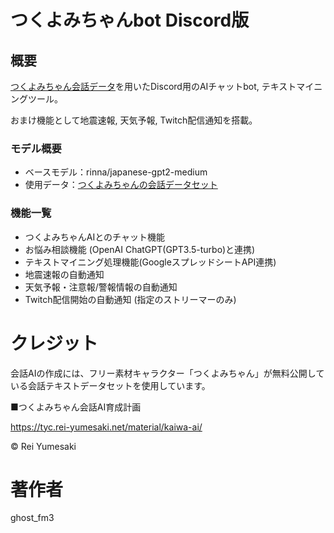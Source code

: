 # つくよみちゃんbot Discord版
## 概要
[つくよみちゃん会話データ](https://tyc.rei-yumesaki.net/material/kaiwa-ai/)を用いたDiscord用のAIチャットbot, テキストマイニングツール。

おまけ機能として地震速報, 天気予報, Twitch配信通知を搭載。

### モデル概要
- ベースモデル：rinna/japanese-gpt2-medium
- 使用データ：[つくよみちゃんの会話データセット](https://tyc.rei-yumesaki.net/material/kaiwa-ai/)

### 機能一覧
- つくよみちゃんAIとのチャット機能
- お悩み相談機能 (OpenAI ChatGPT(GPT3.5-turbo)と連携)
- テキストマイニング処理機能(GoogleスプレッドシートAPI連携)
- 地震速報の自動通知
- 天気予報・注意報/警報情報の自動通知
- Twitch配信開始の自動通知 (指定のストリーマーのみ)

# クレジット
会話AIの作成には、フリー素材キャラクター「つくよみちゃん」が無料公開している会話テキストデータセットを使用しています。

■つくよみちゃん会話AI育成計画

https://tyc.rei-yumesaki.net/material/kaiwa-ai/

© Rei Yumesaki

# 著作者
ghost_fm3
